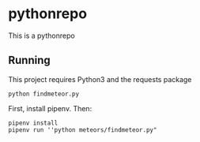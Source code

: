 # pythonrepo
This is a pythonrepo

## Running

This project requires Python3 and the requests package

`python findmeteor.py`

First, install pipenv. Then:

```
pipenv install
pipenv run ''python meteors/findmeteor.py"
```
